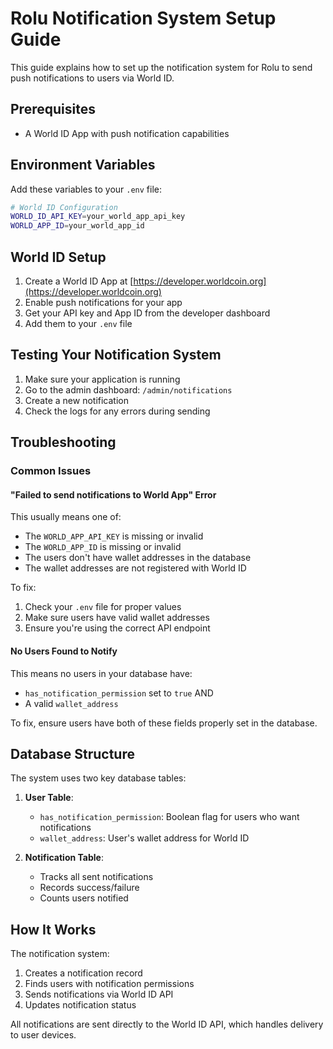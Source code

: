 # Rolu Notification System Setup Guide

This guide explains how to set up the notification system for Rolu to send push notifications to users via World ID.

## Prerequisites

- A World ID App with push notification capabilities

## Environment Variables

Add these variables to your `.env` file:

```bash
# World ID Configuration
WORLD_ID_API_KEY=your_world_app_api_key
WORLD_APP_ID=your_world_app_id
```

## World ID Setup

1. Create a World ID App at [https://developer.worldcoin.org](https://developer.worldcoin.org)
2. Enable push notifications for your app
3. Get your API key and App ID from the developer dashboard
4. Add them to your `.env` file

## Testing Your Notification System

1. Make sure your application is running
2. Go to the admin dashboard: `/admin/notifications`
3. Create a new notification
4. Check the logs for any errors during sending

## Troubleshooting

### Common Issues

#### "Failed to send notifications to World App" Error

This usually means one of:

- The `WORLD_APP_API_KEY` is missing or invalid
- The `WORLD_APP_ID` is missing or invalid
- The users don't have wallet addresses in the database
- The wallet addresses are not registered with World ID

To fix:

1. Check your `.env` file for proper values
2. Make sure users have valid wallet addresses
3. Ensure you're using the correct API endpoint

#### No Users Found to Notify

This means no users in your database have:

- `has_notification_permission` set to `true` AND
- A valid `wallet_address`

To fix, ensure users have both of these fields properly set in the database.

## Database Structure

The system uses two key database tables:

1. **User Table**:

   - `has_notification_permission`: Boolean flag for users who want notifications
   - `wallet_address`: User's wallet address for World ID

2. **Notification Table**:
   - Tracks all sent notifications
   - Records success/failure
   - Counts users notified

## How It Works

The notification system:

1. Creates a notification record
2. Finds users with notification permissions
3. Sends notifications via World ID API
4. Updates notification status

All notifications are sent directly to the World ID API, which handles delivery to user devices.
